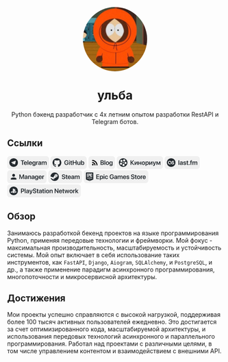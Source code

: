 <div align="center">
  <img align="center" style="border-radius: 50%;" width="150" src="https://raw.githubusercontent.com/ulbwa/ulbwa/main/static/favico.jpg" alt="favico.jpg">
  <h1>ульба</h1>
  <p>Python бэкенд разработчик с 4х летним опытом разработки RestAPI и Telegram ботов. </p>
</div>

## Ссылки

[<img src="https://raw.githubusercontent.com/ulbwa/ulbwa/main/static/badges/telegram.svg" height="30"/>](https://ulbwa.github.io/go?to=telegram)
[<img src="https://raw.githubusercontent.com/ulbwa/ulbwa/main/static/badges/github.svg" height="30"/>](https://ulbwa.github.io/go?to=github)
[<img src="https://raw.githubusercontent.com/ulbwa/ulbwa/main/static/badges/blog.svg" height="30"/>](https://ulbwa.github.io/go?to=blog)
[<img src="https://raw.githubusercontent.com/ulbwa/ulbwa/main/static/badges/kinorium.svg" height="30"/>](https://ulbwa.github.io/go?to=kinorium)
[<img src="https://raw.githubusercontent.com/ulbwa/ulbwa/main/static/badges/lastfm.svg" height="30"/>](https://ulbwa.github.io/go?to=lastfm)
[<img src="https://raw.githubusercontent.com/ulbwa/ulbwa/main/static/badges/manager.svg" height="30"/>](https://ulbwa.github.io/go?to=manager)
[<img src="https://raw.githubusercontent.com/ulbwa/ulbwa/main/static/badges/steam.svg" height="30"/>](https://ulbwa.github.io/go?to=steam)
[<img src="https://raw.githubusercontent.com/ulbwa/ulbwa/main/static/badges/egs.svg" height="30"/>](https://ulbwa.github.io/go?to=egs)
<img onclick="alert('nickname: @wulbwa')" src="https://raw.githubusercontent.com/ulbwa/ulbwa/main/static/badges/psn.svg" height="30"/>

## Обзор

Занимаюсь разработкой бекенд проектов на языке программирования Python, применяя передовые технологии и фреймворки. Мой фокус - максимальная производительность, масштабируемость и устойчивость системы. Мой опыт включает в себя использование таких инструментов, как `FastAPI`, `Django`, `Aiogram`, `SQLAlchemy`, и `PostgreSQL`, и др., а также применение парадигм асинхронного программирования, многопоточности и микросервисной архитектуры.

## Достижения

Мои проекты успешно справляются с высокой нагрузкой, поддерживая более 100 тысяч активных пользователей ежедневно. Это достигается за счет оптимизированного кода, масштабируемой архитектуры, и использования передовых технологий асинхронного и параллельного программирования. Работал над проектами с различными целями, в том числе управлением контентом и взаимодействием с внешними API.